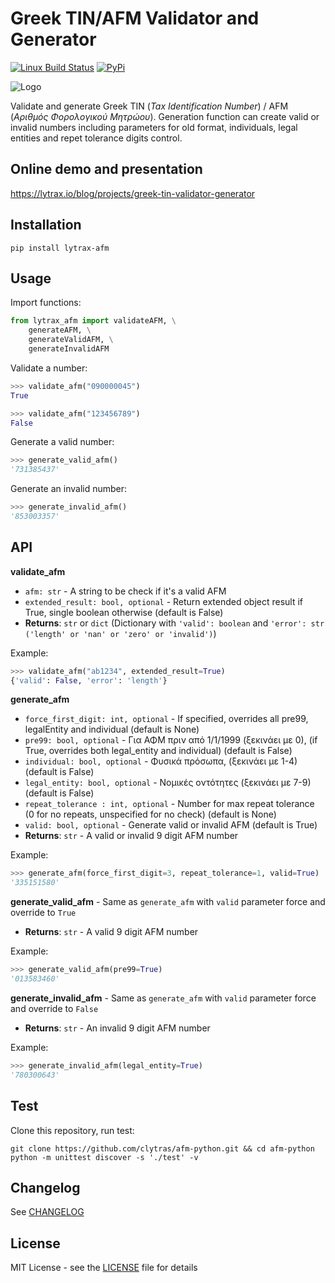 # Greek TIN/AFM Validator and Generator

[![Linux Build Status](https://img.shields.io/travis/clytras/afm-python.svg?style=flat)](https://travis-ci.org/clytras/afm-python?branch=master) [![PyPi](https://img.shields.io/pypi/v/lytrax-afm)](https://pypi.org/project/lytrax-afm) 

![Logo](https://github.com/clytras/afm-python/raw/master/resources/LytraxAFM_logo.png)

Validate and generate Greek TIN (*Tax Identification Number*) / AFM (*Αριθμός Φορολογικού Μητρώου*). Generation function can create valid or invalid numbers including parameters for old format, individuals, legal entities and repet tolerance digits control.

## Online demo and presentation

https://lytrax.io/blog/projects/greek-tin-validator-generator

## Installation

```
pip install lytrax-afm
```

## Usage

Import functions:

```python
from lytrax_afm import validateAFM, \
    generateAFM, \
    generateValidAFM, \
    generateInvalidAFM
```

Validate a number:

```python
>>> validate_afm("090000045")
True

>>> validate_afm("123456789")
False
```

Generate a valid number:

```python
>>> generate_valid_afm()
'731385437'
```

Generate an invalid number:

```python
>>> generate_invalid_afm()
'853003357'
```

## API

**validate_afm**
* `afm: str` - A string to be check if it's a valid AFM
* `extended_result: bool, optional` - Return extended object result if True, single boolean otherwise (default is False)
* **Returns**: `str` or `dict` (Dictionary with `'valid': boolean` and `'error': str ('length' or 'nan' or 'zero' or 'invalid')`)

Example:
```python
>>> validate_afm("ab1234", extended_result=True)
{'valid': False, 'error': 'length'}
```

**generate_afm**
* `force_first_digit: int, optional` - If specified, overrides all pre99, legalEntity and individual (default is None)
* `pre99: bool, optional` - Για ΑΦΜ πριν από 1/1/1999 (ξεκινάει με 0),
  (if True, overrides both legal_entity and individual)
  (default is False)
* `individual: bool, optional` - Φυσικά πρόσωπα, (ξεκινάει με 1-4) (default is False)
* `legal_entity: bool, optional` - Νομικές οντότητες (ξεκινάει με 7-9) (default is False)
* `repeat_tolerance : int, optional` - Number for max repeat tolerance
  (0 for no repeats, unspecified for no check)
  (default is None)
* `valid: bool, optional` - Generate valid or invalid AFM (default is True)
* **Returns**: `str` - A valid or invalid 9 digit AFM number

Example:
```python
>>> generate_afm(force_first_digit=3, repeat_tolerance=1, valid=True)
'335151580'
```

**generate_valid_afm** - Same as `generate_afm` with `valid` parameter force and override to `True`
* **Returns**: `str` - A valid 9 digit AFM number

Example:
```python
>>> generate_valid_afm(pre99=True)
'013583460'
```

**generate_invalid_afm** - Same as `generate_afm` with `valid` parameter force and override to `False`
* **Returns**: `str` - An invalid 9 digit AFM number

Example:
```python
>>> generate_invalid_afm(legal_entity=True)
'780300643'
```

## Test

Clone this repository, run test:

```
git clone https://github.com/clytras/afm-python.git && cd afm-python
python -m unittest discover -s './test' -v
```

## Changelog

See [CHANGELOG](https://github.com/clytras/afm-python/blob/master/CHANGELOG.md)


## License

MIT License - see the [LICENSE](https://github.com/clytras/afm-python/blob/master/LICENSE) file for details
